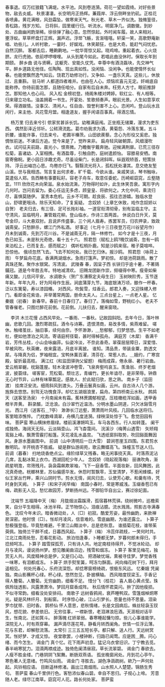 <!-- { "loadSidebar": true } -->
春事退。叹万红狼籍飞满堤。水平池。风到卷涟漪。荷花一望如霞绮。对好些景物，敌去炎威。 
秋景凄凄。长空明月正扬辉。蒹葭岸、浮云侧畔坐钓矶。正桂花香喷鼻。黄花满眼，风劲霜坠。做寒来天气。秋光老、草木一齐似洗。独脩篁径，青松路，残岁方知。 
日将斜，园里缓行归。听流水。明窗净几。调数徽。到妙处、古曲幽闲韵渐稀。徐徐弹了融心意。忽然惊起。外时闻车履。故人来相对。 
壅浮蚁。草草杯盘灯正辉。漏声迟。浮斝飞觞，言渐嘻嘻。轩渠一笑，高歌野庵新唱、劝些儿。人听村歌，一霎时、好娱戏。休笑颠狂，也是大奇。能赶气闷忧悲。自然沉醉。 
客都去后，睡齁齁地。一枕华胥惊又起。晓鸡啼。重起着衣。心火烧脐。龙行虎驰。依前啰啰哩哩。 
从头到尾今如此。若唱此曲没休时。保取长年到期颐。 
醉乡曲
说与贤瞒，这躯壳、安能久仗凭。幸尊中有酒浇磊块，先交神气平。醉乡道路无他径。任陶陶、现出真如性。没闲恼、没闲争。也能使情怀长似春。也能使飘然逸气如云。饶君万劫修功行。又争如、一盏乐天真。这些儿，休放过、且重斟。 
驻马听
人都道四者难并。也由在人心。烦恼欢喜元无定。奸峭底自能称停。你待前面怎那，且随任咱分。自家有后自未奔。枉劳人方寸。眼前推辞怎。那知他人也心闷。 
风入松
金榜初登。绮阁朱楼对娉婷。软红尘、有人相等。归来寝立功名。油盖拥着一书生。开宴处、笙歌频奏声。眼前光景。人生如意享欢荣。得酒娱情。没事汉、清闲人。任自由、毁誉利害不上心。恣闲吟。登山玩水且闲行，来主他、风花雪月盟。相逢道友，握手闲语百事真。得酒忘情。 

　
杨万里
归去来兮引
侬家贫甚诉长饥。幼稚满庭闱。正坐瓶无储粟，漫求为吏东西。 
偶然彭泽近邻圻。公秫滑流匙。葛巾劝我求为酒，黄菊怨、冷落东篱。五斗折腰，谁能许事，归去来兮。 
老圃半榛茨。山田欲蒺藜。念心为形役又奚悲。独惆怅前迷。不谏后方追。觉今来是了，觉昨来非。 
扁舟轻风破朝霏。风细漫吹衣。试问征夫前路，晨光小，恨熹微。乃瞻衡宇戴奔驰。迎候满荆扉。已荒三径存松菊，喜诸幼、入室相携。有酒盈尊，引触自酌，庭树遣颜怡。 
容膝易安栖。南窗寄傲睨。更小园日涉趣尤奇。尽虽设柴门，长是闭斜晖。纵遐观矫首，短策扶持。 
浮云出岫岂心思。鸟倦亦归飞。翳翳流光将入，孤松抚处凄其。息交绝友堑山溪。世与我相违。驾言复出何求者，旷千载、今欲从谁。亲戚笑谈，琴书触咏，莫遣俗人郑。告西畴有事要耘耔。容老子舟车，取意任委蛇。历崎岖窈窕，丘壑随宜。1111 
欣欣花木向荣滋。泉水始流澌。万物得时如许，此生休笑吾衰。寓形字内几何时。岂问去留为。委心任运无多虑，顾皇皇、将欲何之。大化中间，乘流归尽，喜惧莫随伊。 
富贵本危机。云乡不可期。趁良辰、孤往恣游嬉。独临水登山，舒啸更哦诗。除乐天知命，了复奚疑。 
念奴娇（上章乞休致，戏作念奴娇以自贺）
老夫归去，有三径、足可长拖衫袖。一道官衔清彻骨，别有监临主守。主守清风，监临明月，兼管栽花柳。登山临水，作诗三首两首。 
休说白日升天，莫夸金印，斗大悬双肘。且说庐传盛事，三个闲人眉寿。拣罢军员，归农押录，致政诚斋叟。只愁醉杀，螺江门外私酒。 
好事近（七月十三日夜登万花川谷望月作）
月未到诚斋，先到万花川谷。不是诚斋无月，隔一林修竹。 
如今才是十三夜，月色已如玉。未是秋光奇绝，看十五十六。 
照君怨（赋松上鸥?晚饮诚斋，忽有一鸥来泊松上，已而复去，感而赋之）
偶听松梢扑鹿。知是沙鸥来宿。稚子莫喧哗。恐惊他。 
俄顷忽然飞去。飞去不知何处。我已乞归休。报沙鸥。 
照君怨（咏荷上雨）
午梦扁舟花底。香满两湖烟水。急雨打篷声。梦初惊。 
却是池荷跳雨。散了真珠还聚。聚作水银窝。泻清波。 
武陵春
春，因呈子西 
长铗归乎逾十暑，不著鵕鸃冠。道是今年胜去年。特地减清欢。 
旧赐龙团新作崇，频啜得中寒。瘦骨如柴痛又酸。儿信问平安。 
水调歌头（贺广东漕蔡定夫母生日）
玉树映阶秀，玉节逐年新。年年九月，好为阿母作生辰。涧底蒲芽九节，海底银涛万顷，酿作一杯春。泛以东篱菊，寿以漆园椿。 
对西风，吹鬓雪，炷香云。郎君入奏，又迎珠幰入修门。看即金花紫诰，并举莆常两国，册命太夫人。三点台星上，一点老人星。 
忆秦娥（初春）
新春早。春前十日春归了。春归了。落梅如雪，野桃红小。 
老夫不管春催老。只图烂醉花前倒。花前倒。儿扶归去，醒来窗晓。 

　
李洪
木兰花慢
占西风早处。一番雨、一番秋。记故园斜阳。去年今日，落叶林幽，悲歌几回。激烈寄疏狂。酒令与诗筹。遗恨清商，易改多情，紫燕难留。 
嗟休。触绪茧丝，抽旧事，续何由奈。予怀渺渺，＿愁郁郁，归梦悠悠。生平不如老杜，便如他漂泊之风流。寄语庭柯径菊，甚时得棹孤舟。 
满庭芳（木犀）
香满千岩，芳传丛桂，小山会咏幽菲。仙姿冷淡，不奈此香奇。翠葆层层障日，深爱惜、早被风吹。秋英嫩，夜来露浥，月底半离披。 
谁知。清品贵，带装金粟，韵透文犀。与降真为侣，罗袖相宜。宝鸭休薰百濯，清芬在、常惹人衣。＿娥约，广寒宫殿，留折最高枝。 
满江红（和监田驿驹父留题）
梅雨成霖，倦永昼、暑行岩曲。爱云梢翠樾，枕谿蓬屋。轻木凌波冲卷雪，飞泉奔壑呜哀玉。羡渔翁、终岁老烟波，披蓑绿。 
嗟客宦，荒松菊。颓壮志，青编竹。更长年谙尽，是非荣辱。钟鼎无心时节异，山林有味箪瓢足。感故人、於此赋归欤，思之熟。 
南乡子（监田渡）
挂席泛安流。细雨斜风到渡头。万叠云鬟真似画，云州。自古诗人几个游。 
旌旆去悠悠。别驾无功愧食浮。却忆五湖烟浪里，扁舟。第四桥南云水秋。 
鹧鸪天（送客至汤泉）
十月南闽未有霜。蕉林蔗圃郁相望。压枝橄榄浑如画，透甲香橙半弄黄。 
斟录醑，泛沧浪。白沙翠竹近温汤。分明水墨山阴道，只欠冰谿雪月光。 
西江月（送客石＿?亭）
渺渺长汀远壑，萧萧雨叶风枝。几回临水送将归。客里暗添憔悴。 
门枕数峰滴翠，舟横几度涟漪。绿秧深处惊于飞。愈觉田园有味。 
菩萨蛮
寒山横抹修眉绿。楼前溪瀑锵鸣玉。车马各西东。行人如转蓬。 
阑干成独倚。海阔天无际。云淡隔壶山。鸿飞杳霭间。 
浣溪沙（梅菁山遇雪）
矢矫翔鸾谿上峰。飘萧雪霰打船篷。天花凌乱水晶宫。 
飞透纸窗斜取势，吹回谿面舞因风。身游水墨画图中。 
前调（山中清明后一日大雪）
碧涧苍崖玉四围。东君剪水散明玑。半开桃杏不胜威。 
疑是群仙游阆苑，歌云舞蝶高飞。珠幢玉节送人归。 
前调（暮春）
扫地烧香绝点尘。缘阶绿草又残春。略无闲事挠天真。 
时落燕泥沾几席，乱黏冰絮上衣巾。西湖回柁少年人。 
念奴娇（晓起观落梅）
丽谯吹角，渐疏星明澹，帘筛残月。袅袅霜飙欺翠袖，飞下一庭香雪。半面妆新，回风舞困，此况真奇绝。桄榔林里，苏仙偏感华发。休怨时暂飘零，玉堂清梦，不惹闲蜂蝶。好似王家丛竹畔，乘兴山阴时节。剪水无情，阆风归去，认使芳心歇。和羹有待，凭时身到天阙。 
卜算子（和宋子闲早梅）
南国小春时，常是寒威浅。玉缀香苞已有梅，疏影无人见。愁忆故园芳，梦断扬州远。不御铅华自出尘，赛过徐妃面。 

　
沈端节
五福降中天（梅）
月胧烟淡霜蹊滑，孤宿暮林荒驿。绕树微吟，巡檐索笑，自分平生相得。冰池半释。正节物惊心，泪痕沾臆。流水溅溅，照影古寺满春色。 
沈叹今年未识。暗香微动处，人〔□〕初寂。酷爱芳姿，最怜幽韵，来款禅房深密。他时恨〔□〕。怅却月凌风，信音难的。雪底幽期，为谁还露立。 
卜算子
愁极强登临，毕竟愁难避。千里江山黯淡中，总是悲秋意。 
谁插菊花枝，谁带茱萸佩。独倚兰干醉不成，日暮西风起。 
卜算子（梅）
冷蕊伴疏枝，一笑何时共。江北江南雨处愁，忍看花影动。 
旅泊怕逢春，卜睡都无梦。岁暮何郎未得归，手捻频呵冻。 
卜算子
踏雪探孤芳，只有诗人共。地定南枝待得开，不觉冰轮动。 
却月与凌风，谩说扬州梦。想见雕阑曲沼边，残雪和烟冻。 
卜算子
客里见梅花，独赏无人共。风度精神总是伊，又是归心动。 
把酒破忧端，熏被寻佳梦。梦觉香残一味寒，有泪都成冻。 
卜算子
烘手熨笙簧，呵冻匀酥面。闲向梅花树下行，拜月遥相见。 
何处托春心，乐府流深怨。却捻寒窗榜绮疏，恨极东风远。 
忆秦娥
凭阑独。南山影蘸杯心绿。杯心绿。悠然忽见，卧披横轴。 
西风暗度钗梁玉。手香记得人簪菊。人簪菊。无穷幽韵，细看不足。 
惜分飞（桂花）
喜人眉心黄点莹。珠佩玲珑透影。风露萧萧冷。梦回月窟香成阵。 
秋后情怀君莫问。拚了因他瘦损。不似寻常韵。细看没处安排闷。 
南歌子
远树昏鸦闹，衰芦睡鸭双。雪篷烟棹炯寒光。疑是风林纤月、到船窗。 
时序惊心破，江山引梦长。思量也待不思量。泪染罗巾犹带、旧时香。 
鹊桥仙
怀人意思，悲秋情绪，长是文园病后。蛛丝轻袅玉钗风，想花貌、参差依旧。 
无穷往事，一襟新恨，老泪淋浪卮酒。天涯相对话平生，怅南北、还如箕斗。 
醉落魄
红娇翠弱。春寒睡起慵匀掠。些儿心事谁能学。深院无人，时有燕穿幕。 
漏声滴尽莲花萼。静看月转西阑角。世情一任浮云薄。花与东君，却解慰流落。 
太常引
三三五五短长亭。都只解、送人行。天远树冥冥。怅好梦、才成又惊。 
夜堂歌罢，小楼钟断，归路已闻莺。应是困＿腾。问心绪、而今怎生。 
谒金门
真个忆。花下雨声初息。猛记乌衣曾旧识。丁宁教去觅。 
春半峭寒犹力。泪滴两襟成迹。独倚危阑清昼寂。草长流翠碧。 
谒金门
春欲去。人瘦不胜金缕。门巷阴阴飞絮舞。断肠双燕语。 
孤坐晚窗闲处。月到花心亭午。寒色著人无意绪。竹鸣风似雨。 
谒金门
寻胜去。湖色净涵疏树。欸乃一声何处起。风铃相应语。 
目断遥林修渚。画出江南烟雨。山水照人人楚楚。锦肠生秀句。 
菩萨蛮
春山千里供行色。客愁浓似春山碧。幸自不思归。子规心上啼。 
芳意随人老。绿尽江南草。窈窕可人花。路长何处家。 
菩萨蛮
